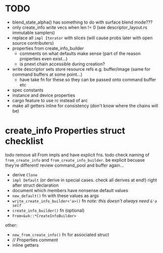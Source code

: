 # TODO

- blend_state_alpha() has something to do with surface blend mode???
- only create_info write vecs when len != 0 (see descriptor_layout.rs immutable samplers)
- replace all `impl Iterator` with slices (will cause probs later with open source contributers)
- properties from create_info_builder
	- comments on what defaults make sense (part of the reason properties even exist...)
	- is pnext chain accessible during creation?
- write descriptor sets store resource refs e.g. buffer/image (same for command buffers at some point...)
	- have take fn for these so they can be passed onto command buffer etc
- spec constants
- instance and device properties
- cargo feature to use rc instead of arc
- make all getters inline for consistency (don't know where the chains will be)

# create_info Properties struct checklist

todo remove all From impls and have explicit fns.
todo check naming of `from_create_info` and `from_create_info_builder`. be explicit becuase they're different!
review command_pool and buffer again...

- derive `Clone`
- `impl Default` (or derive in special cases. check all derives at end!) right after struct declaration
- document which members have nonsense default values
- `new_default()` fn with these values as args
- `write_create_info_builder<'a>()` fn _note: this doesn't always need `&'a self`_
- `create_info_builder()` fn (optional)
- `From<&vk::*CreateInfoBuilder>`

other:
- `new_from_create_info()` fn for associated struct
- // Properties comment
- inline getters
